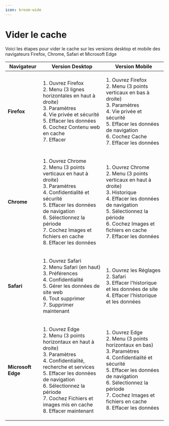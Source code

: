 ```yaml
---
icon: broom-wide
---
```


# Vider le cache

Voici les étapes pour vider le cache sur les versions desktop et mobile des navigateurs Firefox, Chrome, Safari et Microsoft Edge

| Navigateur         | Version Desktop                                                                                                                                                                                                                                                                    | Version Mobile                                                                                                                                                                                                                                             |
| ------------------ | ---------------------------------------------------------------------------------------------------------------------------------------------------------------------------------------------------------------------------------------------------------------------------------- | ---------------------------------------------------------------------------------------------------------------------------------------------------------------------------------------------------------------------------------------------------------- |
| **Firefox**        | <p>1. Ouvrez Firefox<br>2. Menu (3 lignes horizontales en haut à droite)<br>3. Paramètres<br>4. Vie privée et sécurité<br>5. Effacer les données<br>6. Cochez Contenu web en cache<br>7. Effacer</p>                                                                               | <p>1. Ouvrez Firefox<br>2. Menu (3 points verticaux en bas à droite)<br>3. Paramètres<br>4. Vie privée et sécurité<br>5. Effacer les données de navigation<br>6. Cochez Cache<br>7. Effacer les données</p>                                                |
| **Chrome**         | <p>1. Ouvrez Chrome<br>2. Menu (3 points verticaux en haut à droite)<br>3. Paramètres<br>4. Confidentialité et sécurité<br>5. Effacer les données de navigation<br>6. Sélectionnez la période<br>7. Cochez Images et fichiers en cache<br>8. Effacer les données</p>               | <p>1. Ouvrez Chrome<br>2. Menu (3 points verticaux en haut à droite)<br>3. Historique<br>4. Effacer les données de navigation<br>5. Sélectionnez la période<br>6. Cochez Images et fichiers en cache<br>7. Effacer les données</p>                         |
| **Safari**         | <p>1. Ouvrez Safari<br>2. Menu Safari (en haut)<br>3. Préférences<br>4. Confidentialité<br>5. Gérer les données de site web<br>6. Tout supprimer<br>7. Supprimer maintenant</p>                                                                                                    | <p>1. Ouvrez les Réglages<br>2. Safari<br>3. Effacer l'historique et les données de site<br>4. Effacer l'historique et les données</p>                                                                                                                     |
| **Microsoft Edge** | <p>1. Ouvrez Edge<br>2. Menu (3 points horizontaux en haut à droite)<br>3. Paramètres<br>4. Confidentialité, recherche et services<br>5. Effacer les données de navigation<br>6. Sélectionnez la période<br>7. Cochez Fichiers et images mis en cache<br>8. Effacer maintenant</p> | <p>1. Ouvrez Edge<br>2. Menu (3 points horizontaux en bas)<br>3. Paramètres<br>4. Confidentialité et sécurité<br>5. Effacer les données de navigation<br>6. Sélectionnez la période<br>7. Cochez Images et fichiers en cache<br>8. Effacer les données</p> |

